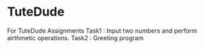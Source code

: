 # TuteDude
For TuteDude Assignments 
 Task1 : Input two numbers and perform airthmetic operations.
 Task2 : Greeting program
